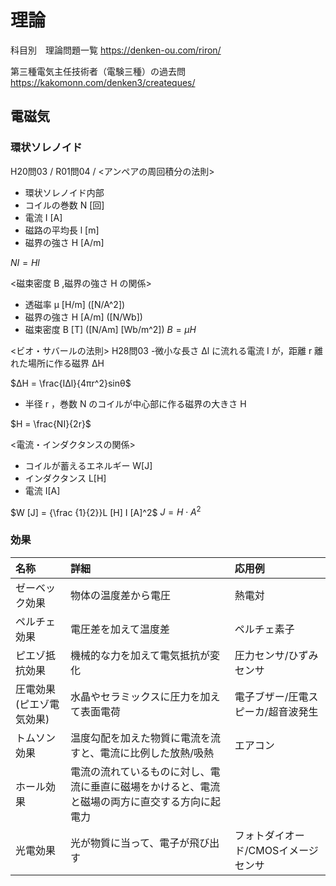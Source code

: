 # 理論


科目別　理論問題一覧
https://denken-ou.com/riron/

第三種電気主任技術者（電験三種）の過去問
https://kakomonn.com/denken3/createques/


## 電磁気
### 環状ソレノイド
H20問03 / R01問04 / 
<アンペアの周回積分の法則>
- 環状ソレノイド内部
- コイルの巻数 N [回]
- 電流 I [A]
- 磁路の平均長 l [m]
- 磁界の強さ H [A/m]

$NI = Hl$


<磁束密度 B ,磁界の強さ H の関係>
- 透磁率 μ [H/m] ([N/A^2])
- 磁界の強さ H [A/m] ([N/Wb])
- 磁束密度 B [T] ([N/Am] [Wb/m^2])
$B = μH$

<ビオ・サバールの法則>
H28問03
-微小な長さ Δl に流れる電流 I が，距離 r 離れた場所に作る磁界 ΔH 

$ΔH = \frac{IΔl}{4πr^2}sinθ$

- 半径 r ，巻数 N のコイルが中心部に作る磁界の大きさ H

$H = \frac{NI}{2r}$

<電流・インダクタンスの関係>
- コイルが蓄えるエネルギー W[J]
- インダクタンス L[H] 
- 電流 I[A]

$W [J] = {\frac {1}{2}}L [H] I [A]^2$
$J = H\cdot A^{2}$

### 効果
|名称|詳細|応用例|
|:--|:--|:--|
|ゼーベック効果| 物体の温度差から電圧 | 熱電対      |
|ペルチェ効果  | 電圧差を加えて温度差 | ペルチェ素子 |
|ピエゾ抵抗効果|機械的な力を加えて電気抵抗が変化|圧力センサ/ひずみセンサ|
|圧電効果(ピエゾ電気効果)|水晶やセラミックスに圧力を加えて表面電荷| 電子ブザー/圧電スピーカ/超音波発生|
|トムソン効果|温度勾配を加えた物質に電流を流すと、電流に比例した放熱/吸熱|エアコン|
|ホール効果|電流の流れているものに対し、電流に垂直に磁場をかけると、電流と磁場の両方に直交する方向に起電力||磁場の検出/半導体の電気的特性の測定|
|光電効果|光が物質に当って、電子が飛び出す|フォトダイオード/CMOSイメージセンサ|
